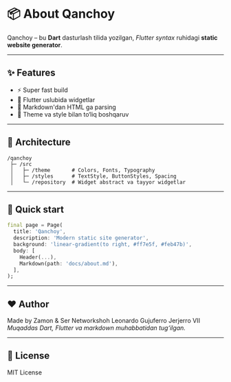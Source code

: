 # 📦 About Qanchoy

Qanchoy – bu **Dart** dasturlash tilida yozilgan, _Flutter syntax_ ruhidagi **static website generator**.

---

## ✨ Features
- ⚡ Super fast build
- 🎨 Flutter uslubida widgetlar
- 📄 Markdown'dan HTML ga parsing
- 🌈 Theme va style bilan to‘liq boshqaruv

---

## 🧩 Architecture
```plaintext
/qanchoy
 ├─ /src
 │   ├─ /theme       # Colors, Fonts, Typography
 │   ├─ /styles      # TextStyle, ButtonStyles, Spacing
 │   └─ /repository  # Widget abstract va tayyor widgetlar
````

---

## 🚀 Quick start

```dart
final page = Page(
  title: 'Qanchoy',
  description: 'Modern static site generator',
  background: 'linear-gradient(to right, #ff7e5f, #feb47b)',
  body: [
    Header(...),
    Markdown(path: 'docs/about.md'),
  ],
);
```

---

## ❤️ Author

Made by Zamon & Ser Networkshoh Leonardo Gujuferro Jerjerro VII
*Muqaddas Dart, Flutter va markdown muhabbatidan tug‘ilgan.*

---

## 📜 License

MIT License


